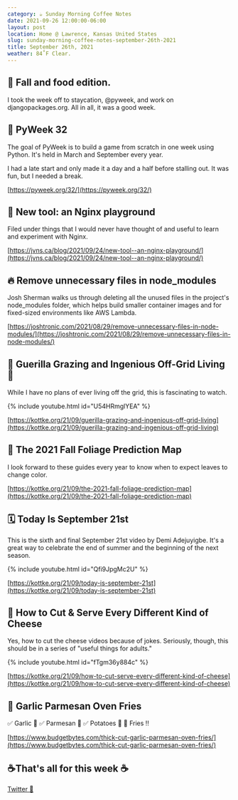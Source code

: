 ```yaml
---
category: ☕ Sunday Morning Coffee Notes
date: 2021-09-26 12:00:00-06:00
layout: post
location: Home @ Lawrence, Kansas United States
slug: sunday-morning-coffee-notes-september-26th-2021
title: September 26th, 2021
weather: 84˚F Clear.
---
```


## 🍂 Fall and food edition.

I took the week off to staycation, @pyweek, and work on djangopackages.org. All in all, it was a good week.

## 👾 PyWeek 32

The goal of PyWeek is to build a game from scratch in one week using Python. It's held in March and September every year.

I had a late start and only made it a day and a half before stalling out. It was fun, but I needed a break.

[https://pyweek.org/32/](https://pyweek.org/32/)


## 🧰 New tool: an Nginx playground

Filed under things that I would never have thought of and useful to learn and experiment with Nginx.

[https://jvns.ca/blog/2021/09/24/new-tool--an-nginx-playground/](https://jvns.ca/blog/2021/09/24/new-tool--an-nginx-playground/)


## 🔥 Remove unnecessary files in node_modules

Josh Sherman walks us through deleting all the unused files in the project's node_modules folder, which helps build smaller container images and for fixed-sized environments like AWS Lambda.

[https://joshtronic.com/2021/08/29/remove-unnecessary-files-in-node-modules/](https://joshtronic.com/2021/08/29/remove-unnecessary-files-in-node-modules/)


## 🐑 Guerilla Grazing and Ingenious Off-Grid Living 🐏

While I have no plans of ever living off the grid, this is fascinating to watch.

{% include youtube.html id="U54HRmglYEA" %}

[https://kottke.org/21/09/guerilla-grazing-and-ingenious-off-grid-living](https://kottke.org/21/09/guerilla-grazing-and-ingenious-off-grid-living)


## 🍂 The 2021 Fall Foliage Prediction Map

I look forward to these guides every year to know when to expect leaves to change color.

[https://kottke.org/21/09/the-2021-fall-foliage-prediction-map](https://kottke.org/21/09/the-2021-fall-foliage-prediction-map)


## 🗓 Today Is September 21st

This is the sixth and final September 21st video by Demi Adejuyigbe. It's a great way to celebrate the end of summer and the beginning of the next season.

{% include youtube.html id="Qfi9JpgMc2U" %}

[https://kottke.org/21/09/today-is-september-21st](https://kottke.org/21/09/today-is-september-21st)


## 🧀 How to Cut & Serve Every Different Kind of Cheese

Yes, how to cut the cheese videos because of jokes. Seriously, though, this should be in a series of "useful things for adults." 

{% include youtube.html id="fTgm36y884c" %}

[https://kottke.org/21/09/how-to-cut-serve-every-different-kind-of-cheese](https://kottke.org/21/09/how-to-cut-serve-every-different-kind-of-cheese)


## 🍟 Garlic Parmesan Oven Fries

✅ Garlic 🧄
✅ Parmesan 🧀
✅ Potatoes 🥔
🍟 Fries ‼️

[https://www.budgetbytes.com/thick-cut-garlic-parmesan-oven-fries/](https://www.budgetbytes.com/thick-cut-garlic-parmesan-oven-fries/)


## ☕That's all for this week ☕

[Twitter 🧵](https://twitter.com/webology/status/1442165798785617928)
